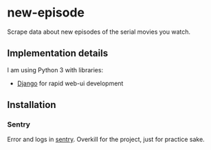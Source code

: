 # new-episode
Scrape data about new episodes of the serial movies you watch.

## Implementation details
I am using Python 3 with libraries:
* [Django](https://docs.djangoproject.com/en/2.1/intro/tutorial02/) for
rapid web-ui development

## Installation

### Sentry
Error and logs in [sentry](https://docs.sentry.io/).
Overkill for the project, just for practice sake.
